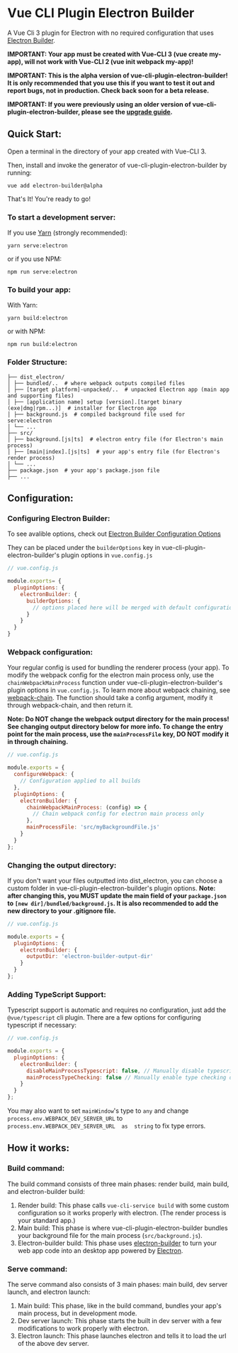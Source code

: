 
# Vue CLI Plugin Electron Builder

A Vue Cli 3 plugin for Electron with no required configuration that uses [Electron Builder](https://www.electron.build/).

**IMPORTANT: Your app must be created with Vue-CLI 3 (vue create my-app), will not work with Vue-CLI 2 (vue init webpack my-app)!**

**IMPORTANT: This is the alpha version of vue-cli-plugin-electron-builder! It is only recommended that you use this if you want to test it out and report bugs, not in production. Check back soon for a beta release.**

**IMPORTANT: If you were previously using an older version of vue-cli-plugin-electron-builder, please see the [upgrade guide](https://github.com/nklayman/vue-cli-plugin-electron-builder/blob/v1-dev/UPGRADING.md).**

## Quick Start:

Open a terminal in the directory of your app created with Vue-CLI 3.

Then, install and invoke the generator of vue-cli-plugin-electron-builder by running:

`vue add electron-builder@alpha`

That's It! You're ready to go!

### To start a development server:

If you use [Yarn](https://yarnpkg.com/en/) (strongly recommended):

`yarn serve:electron`

or if you use NPM:

`npm run serve:electron`

### To build your app:

With Yarn:

`yarn build:electron`

or with NPM:

`npm run build:electron`

### Folder Structure:

```
├── dist_electron/
│ ├── bundled/..  # where webpack outputs compiled files
│ ├── [target platform]-unpacked/..  # unpacked Electron app (main app and supporting files)
│ ├── [application name] setup [version].[target binary (exe|dmg|rpm...)]  # installer for Electron app
│ ├── background.js  # compiled background file used for serve:electron
│ └── ...
├── src/
│ ├── background.[js|ts]  # electron entry file (for Electron's main process)
│ ├── [main|index].[js|ts]  # your app's entry file (for Electron's render process)
│ └── ...
├── package.json  # your app's package.json file
├── ...
```

## Configuration:

### Configuring Electron Builder:

To see avalible options, check out [Electron Builder Configuration Options](https://www.electron.build/configuration/configuration)

They can be placed under the `builderOptions` key in vue-cli-plugin-electron-builder's plugin options in `vue.config.js`
```javascript
// vue.config.js

module.exports= {
  pluginOptions: {
    electronBuilder: {
      builderOptions: {
        // options placed here will be merged with default configuration and passed to electron-builder
      }
    }
  }
}
``` 
### Webpack configuration:
Your regular config is used for bundling the renderer process (your app). To modify the webpack config for the electron main process only, use the `chainWebpackMainProcess` function under vue-cli-plugin-electron-builder's plugin options in `vue.config.js`. To learn more about webpack chaining, see [webpack-chain](https://github.com/mozilla-neutrino/webpack-chain). The function should take a config argument, modify it through webpack-chain, and then return it.

**Note: Do NOT change the webpack output directory for the main process! See changing output directory below for more info. To change the entry point for the main process, use the `mainProcessFile` key, DO NOT modify it in through chaining.**

```javascript
// vue.config.js

module.exports = {
  configureWebpack: {
    // Configuration applied to all builds
  },
  pluginOptions: {
    electronBuilder: {
      chainWebpackMainProcess: (config) => {
        // Chain webpack config for electron main process only
      },
      mainProcessFile: 'src/myBackgroundFile.js'
    }
  }
};
```

### Changing the output directory:
If you don't want your files outputted into dist_electron, you can choose a custom folder in vue-cli-plugin-electron-builder's plugin options.
**Note: after changing this, you MUST update the main field of your `package.json` to `[new dir]/bundled/background.js`. It is also recommended to add the new directory to your .gitignore file.**
```javascript
// vue.config.js

module.exports = {
  pluginOptions: {
    electronBuilder: {
      outputDir: 'electron-builder-output-dir'
    }
  }
};
```
### Adding TypeScript Support:
Typescript support is automatic and requires no configuration, just add the `@vue/typescript` cli plugin. There are a few options for configuring typescript if necessary:

```javascript
// vue.config.js

module.exports = {
  pluginOptions: {
    electronBuilder: {
      disableMainProcessTypescript: false, // Manually disable typescript plugin for main process. Enable if you want to use regular js for the main process (src/background.js by default).
      mainProcessTypeChecking: false // Manually enable type checking during webpck bundling for background file.
    }
  }
};
```
You may also want to set `mainWindow`'s type to `any` and change `process.env.WEBPACK_DEV_SERVER_URL` to `process.env.WEBPACK_DEV_SERVER_URL  as  string` to fix type errors.

## How it works:
### Build command:
The build command consists of three main phases: render build, main build, and electron-builder build:

 1. Render build: This phase calls `vue-cli-service build` with some custom configuration so it works properly with electron. (The render process is your standard app.)
 2. Main build: This phase is where vue-cli-plugin-electron-builder bundles your background file for the main process (`src/background.js`).
 3. Electron-builder build: This phase uses [electron-builder](https://www.electron.build) to turn your web app code into an desktop app powered by [Electron](https://electronjs.org).

### Serve command:
The serve command also consists of 3 main phases: main build, dev server launch, and electron launch:

 1. Main build: This phase, like in the build command, bundles your app's main process, but in development mode.
 2. Dev server launch: This phase starts the built in dev server with a few modifications to work properly with electron.
 3. Electron launch: This phase launches electron and tells it to load the url of the above dev server.
